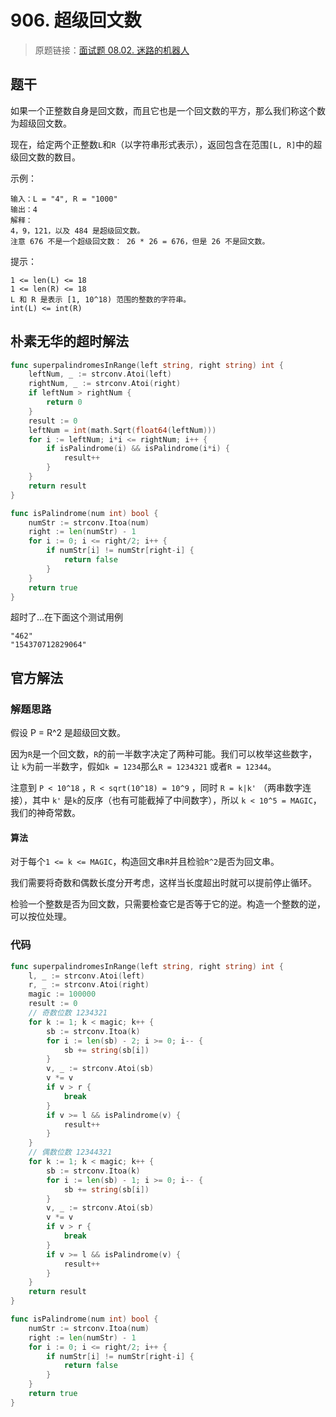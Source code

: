 # 906. 超级回文数
> 原题链接：[面试题 08.02. 迷路的机器人](https://leetcode-cn.com/problems/super-palindromes/)
## 题干
如果一个正整数自身是回文数，而且它也是一个回文数的平方，那么我们称这个数为超级回文数。

现在，给定两个正整数``L``和``R``（以字符串形式表示），返回包含在范围``[L, R]``中的超级回文数的数目。

示例：
```
输入：L = "4", R = "1000"
输出：4
解释：
4，9，121，以及 484 是超级回文数。
注意 676 不是一个超级回文数： 26 * 26 = 676，但是 26 不是回文数。
```

提示：
```
1 <= len(L) <= 18
1 <= len(R) <= 18
L 和 R 是表示 [1, 10^18) 范围的整数的字符串。
int(L) <= int(R)
```
## 朴素无华的超时解法
```go
func superpalindromesInRange(left string, right string) int {
	leftNum, _ := strconv.Atoi(left)
	rightNum, _ := strconv.Atoi(right)
	if leftNum > rightNum {
		return 0
	}
	result := 0
	leftNum = int(math.Sqrt(float64(leftNum)))
	for i := leftNum; i*i <= rightNum; i++ {
		if isPalindrome(i) && isPalindrome(i*i) {
			result++
		}
	}
	return result
}

func isPalindrome(num int) bool {
	numStr := strconv.Itoa(num)
	right := len(numStr) - 1
	for i := 0; i <= right/2; i++ {
		if numStr[i] != numStr[right-i] {
			return false
		}
	}
	return true
}
```
超时了...在下面这个测试用例
```
"462"
"154370712829064"
```
## 官方解法
### 解题思路

假设 P = R^2  是超级回文数。

因为``R``是一个回文数，``R``的前一半数字决定了两种可能。我们可以枚举这些数字，让 ``k``为前一半数字，假如``k = 1234``那么``R = 1234321``
或者``R = 12344``。

注意到 ``P < 10^18`` ，``R < sqrt(10^18) = 10^9`` ，同时 ``R = k|k'`` 
（两串数字连接），其中 ``k'`` 是``k``的反序（也有可能截掉了中间数字），所以 ``k < 10^5 = MAGIC``，我们的神奇常数。

#### 算法
对于每个``1 <= k <= MAGIC``，构造回文串``R``并且检验``R^2``是否为回文串。

我们需要将奇数和偶数长度分开考虑，这样当长度超出时就可以提前停止循环。

检验一个整数是否为回文数，只需要检查它是否等于它的逆。构造一个整数的逆，可以按位处理。

### 代码

```go
func superpalindromesInRange(left string, right string) int {
	l, _ := strconv.Atoi(left)
	r, _ := strconv.Atoi(right)
	magic := 100000
	result := 0
	// 奇数位数 1234321
	for k := 1; k < magic; k++ {
		sb := strconv.Itoa(k)
		for i := len(sb) - 2; i >= 0; i-- {
			sb += string(sb[i])
		}
		v, _ := strconv.Atoi(sb)
		v *= v
		if v > r {
			break
		}
		if v >= l && isPalindrome(v) {
			result++
		}
	}
	// 偶数位数 12344321
	for k := 1; k < magic; k++ {
		sb := strconv.Itoa(k)
		for i := len(sb) - 1; i >= 0; i-- {
			sb += string(sb[i])
		}
		v, _ := strconv.Atoi(sb)
		v *= v
		if v > r {
			break
		}
		if v >= l && isPalindrome(v) {
			result++
		}
	}
	return result
}

func isPalindrome(num int) bool {
	numStr := strconv.Itoa(num)
	right := len(numStr) - 1
	for i := 0; i <= right/2; i++ {
		if numStr[i] != numStr[right-i] {
			return false
		}
	}
	return true
}
```
